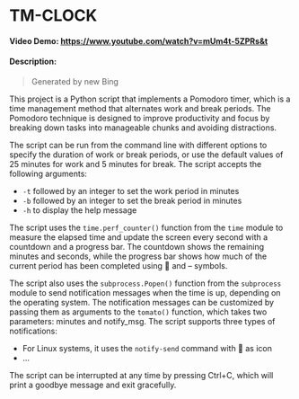 # TM-CLOCK

#### Video Demo: https://www.youtube.com/watch?v=mUm4t-5ZPRs&t

#### Description:

> Generated by new Bing

This project is a Python script that implements a Pomodoro timer, which is a time management method that alternates work and break periods. The Pomodoro technique is designed to improve productivity and focus by breaking down tasks into manageable chunks and avoiding distractions.

The script can be run from the command line with different options to specify the duration of work or break periods, or use the default values of 25 minutes for work and 5 minutes for break. The script accepts the following arguments:

- `-t` followed by an integer to set the work period in minutes
- `-b` followed by an integer to set the break period in minutes
- `-h` to display the help message

The script uses the `time.perf_counter()` function from the `time` module to measure the elapsed time and update the screen every second with a countdown and a progress bar. The countdown shows the remaining minutes and seconds, while the progress bar shows how much of the current period has been completed using 🍅 and – symbols.

The script also uses the `subprocess.Popen()` function from the `subprocess` module to send notification messages when the time is up, depending on the operating system. The notification messages can be customized by passing them as arguments to the `tomato()` function, which takes two parameters: minutes and notify_msg. The script supports three types of notifications:

- For Linux systems, it uses the `notify-send` command with 🍅 as icon
- ...

The script can be interrupted at any time by pressing Ctrl+C, which will print a goodbye message and exit gracefully.